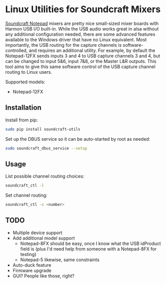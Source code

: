 Linux Utilities for Soundcraft Mixers
=====================================

[Soundcraft Notepad](https://www.soundcraft.com/en/product_families/notepad-series)
mixers are pretty nice small-sized mixer boards with Harmon USB I/O
built-in.  While the USB audio works great in alsa without any
additional configuration needed, there are some advanced features
available to the Windows driver that have no Linux equivalent.
Most importantly, the USB routing for the capture channels is
software-controlled, and requires an additional utility.  For
example, by default the Notepad-12FX sends inputs 3 and 4 to USB
capture channels 3 and 4, but can be changed to input 5&6, input
7&8, or the Master L&R outputs.  This tool aims to give this same
software control of the USB capture channel routing to Linux users.

Supported models:
- Notepad-12FX

Installation
------------

Install from pip:
```bash
sudo pip install soundcraft-utils
```

Set up the DBUS service so it can be auto-started by root as needed:
```bash
sudo soundcraft_dbus_service --setup
```

Usage
-----

List possible channel routing choices:
```bash
soundcraft_ctl -l
```

Set channel routing:
```bash
soundcraft_ctl -s <number>
```

TODO
----

- Multiple device support
- Add additional model support
    - Notepad-8FX should be easy, once I know what the USB idProduct field is (plus I'd need help from someone with a Notepad-8FX for testing)
    - Notepad-5 likewise, same constraints
- Auto-duck feature
- Firmware upgrade
- GUI?  People like those, right?
